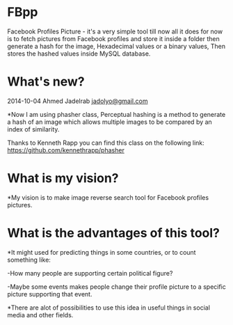 FBpp
========

Facebook Profiles Picture - it's a very simple tool till now all it does for now is to fetch pictures from Facebook profiles and store it inside a folder then generate a hash for the image, Hexadecimal values or a binary values, Then stores the hashed values inside MySQL database.

What's new?
============

2014-10-04 Ahmed Jadelrab <jadolyo@gmail.com>

*Now I am using phasher class, Perceptual hashing is a method to generate a hash of an image which allows multiple images to be compared by an index of similarity.

Thanks to Kenneth Rapp you can find this class on the following link:
https://github.com/kennethrapp/phasher

What is my vision?
===================

*My vision is to make image reverse search tool for Facebook profiles pictures.

What is the advantages of this tool?
=====================================

*It might used for predicting things in some countries, or to count something like:

-How many people are supporting certain political figure?

-Maybe some events makes people change their profile picture to a specific picture supporting that event.

*There are alot of possibilities to use this idea in useful things in social media and other fields.